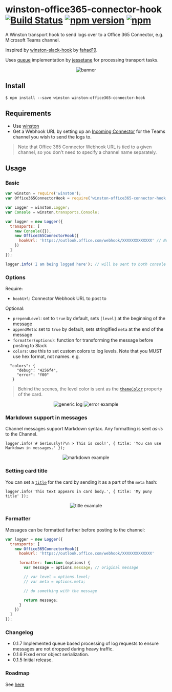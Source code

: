 # winston-office365-connector-hook [![Build Status](https://travis-ci.org/SukantGujar/winston-office365-connector-hook.svg?branch=master)](https://travis-ci.org/SukantGujar/winston-office365-connector-hook) [![npm version](https://badge.fury.io/js/winston-office365-connector-hook.svg)](https://badge.fury.io/js/winston-office365-connector-hook) [![npm](https://img.shields.io/npm/dt/winston-office365-connector-hook.svg)](https://www.npmjs.com/package/winston-office365-connector-hook)
A Winston transport hook to send logs over to a Office 365 Connector, e.g. Microsoft Teams channel.

Inspired by [winston-slack-hook](https://github.com/fahad19/winston-slack-hook) by [fahad19](https://github.com/fahad19).

Uses [queue](https://github.com/jessetane/queue) implementation by [jessetane](https://github.com/jessetane) for processing transport tasks.

<p align="center">
  <image src='docs/banner.png?raw=true' alt='banner' />
</p>

## Install

```
$ npm install --save winston winston-office365-connector-hook
```

## Requirements

* Use [winston](https://github.com/winstonjs/winston)
* Get a Webhook URL by setting up an [Incoming Connector](https://msdn.microsoft.com/en-us/microsoft-teams/connectors) for the Teams channel you wish to send the logs to. 

> Note that Office 365 Connector Webhook URL is tied to a given channel, so you don't need to specify a channel name separately.

## Usage

### Basic

```js
var winston = require('winston');
var Office365ConnectorHook = require('winston-office365-connector-hook');

var Logger = winston.Logger;
var Console = winston.transports.Console;

var logger = new Logger({
  transports: [
    new Console({}),
    new Office365ConnectorHook({
      hookUrl: 'https://outlook.office.com/webhook/XXXXXXXXXXXXX' // No need for a channel name
    })
  ]
});

logger.info('I am being logged here'); // will be sent to both console and Teams channel
```

### Options

Require:

* `hookUrl`: Connector Webhook URL to post to

Optional:

* `prependLevel`: set to `true` by default, sets `[level]` at the beginning of the message
* `appendMeta`: set to `true` by default, sets stringified `meta` at the end of the message
* `formatter(options)`: function for transforming the message before posting to Slack
* `colors`: use this to set custom colors to log levels. Note that you MUST use hex format, not names.
  e.g.
```
  "colors": {
     "debug": "4256f4",
     "error": "f00"
   }
```
> Behind the scenes, the level color is sent as the [`themeColor`](https://dev.outlook.com/Connectors/Reference#color) property of the card.
<p align="center">
  <image src='docs/genericlog.png?raw=true' alt='generic log' />
  <image src='docs/errorexample.png?raw=true' alt='error example' />
</p>

### Markdown support in messages

Channel messages support Markdown syntax. Any formatting is sent *as-is* to the Channel.

    logger.info('# Seriously!?\n > This is cool!', { title: 'You can use Markdown in messages.' });

<p align="center">
  <image src='docs/markdownexample.png?raw=true' alt='markdown example' />
</p>

### Setting card title

You can set a [`title`](https://dev.outlook.com/Connectors/Reference#title) for the card by sending it as a part of the `meta` hash:

    logger.info('This text appears in card body.', { title: 'My puny title' });

<p align="center">
  <image src='docs/titleexample.png?raw=true' alt='title example' />
</p>

### Formatter

Messages can be formatted further before posting to the channel:

```js
var logger = new Logger({
  transports: [
    new Office365ConnectorHook({
      hookUrl: 'https://outlook.office.com/webhook/XXXXXXXXXXXXX'

      formatter: function (options) {
        var message = options.message; // original message

        // var level = options.level;
        // var meta = options.meta;

        // do something with the message

        return message;
      }
    })
  ]
});
```
### Changelog

* 0.1.7
  Implemented queue based processing of log requests to ensure messages are not dropped during heavy traffic.
* 0.1.6
  Fixed error object serialization.
* 0.1.5
  Initial release.

### Roadmap
See [here](ROADMAP.md)
